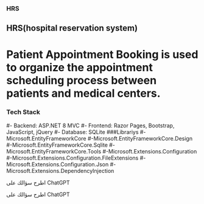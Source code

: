 ### HRS
## HRS(hospital reservation system)
# Patient Appointment Booking is used to organize the appointment scheduling process between patients and medical centers.

### Tech Stack
#- Backend: ASP.NET 8 MVC
#- Frontend: Razor Pages, Bootstrap, JavaScript, jQuery
#- Database: SQLite
###Librariys
#-Microsoft.EntityFrameworkCore
#-Microsoft.EntityFrameworkCore.Design
#-Microsoft.EntityFrameworkCore.Sqlite
#-Microsoft.EntityFrameworkCore.Tools
#-Microsoft.Extensions.Configuration
#-Microsoft.Extensions.Configuration.FileExtensions
#-Microsoft.Extensions.Configuration.Json
#-Microsoft.Extensions.DependencyInjection
 










اطرح سؤالك على ChatGPT









اطرح سؤالك على ChatGPT


